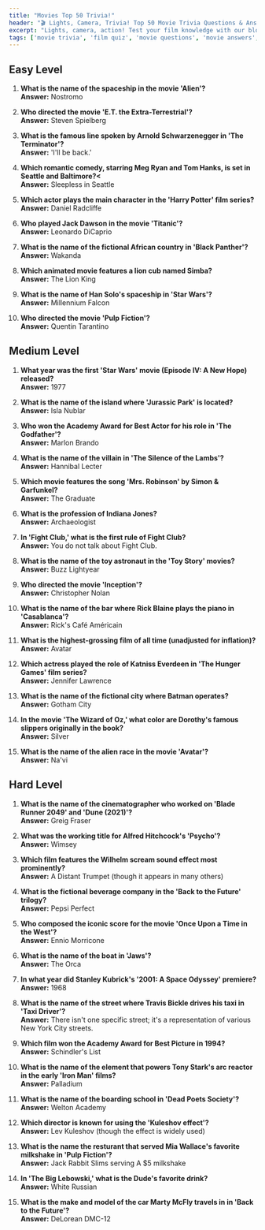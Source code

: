 ```yaml
---
title: "Movies Top 50 Trivia!"
header: "🎬 Lights, Camera, Trivia! Top 50 Movie Trivia Questions & Answers"
excerpt: "Lights, camera, action! Test your film knowledge with our blockbuster movie trivia challenge. From classic cinema to modern masterpieces, see if you have what it takes to be a movie buff champion!"
tags: ['movie trivia', 'film quiz', 'movie questions', 'movie answers', 'easy movie trivia', 'medium movie trivia', 'hard movie trivia', 'film facts', 'cinema trivia']
---
```


## Easy Level

1. **What is the name of the spaceship in the movie 'Alien'?**  
   **Answer:** Nostromo

2. **Who directed the movie 'E.T. the Extra-Terrestrial'?**  
   **Answer:** Steven Spielberg

3. **What is the famous line spoken by Arnold Schwarzenegger in 'The Terminator'?**  
   **Answer:** 'I'll be back.'

4. **Which romantic comedy, starring Meg Ryan and Tom Hanks, is set in Seattle and Baltimore?<**  
   **Answer:** Sleepless in Seattle

5. **Which actor plays the main character in the 'Harry Potter' film series?**  
   **Answer:** Daniel Radcliffe

6. **Who played Jack Dawson in the movie 'Titanic'?**  
   **Answer:** Leonardo DiCaprio

7. **What is the name of the fictional African country in 'Black Panther'?**  
   **Answer:** Wakanda

8. **Which animated movie features a lion cub named Simba?**  
   **Answer:** The Lion King

9. **What is the name of Han Solo's spaceship in 'Star Wars'?**  
   **Answer:** Millennium Falcon

10. **Who directed the movie 'Pulp Fiction'?**  
   **Answer:** Quentin Tarantino

## Medium Level

1. **What year was the first 'Star Wars' movie (Episode IV: A New Hope) released?**  
   **Answer:** 1977

2. **What is the name of the island where 'Jurassic Park' is located?**  
   **Answer:** Isla Nublar

3. **Who won the Academy Award for Best Actor for his role in 'The Godfather'?**  
   **Answer:** Marlon Brando

4. **What is the name of the villain in 'The Silence of the Lambs'?**  
   **Answer:** Hannibal Lecter

5. **Which movie features the song 'Mrs. Robinson' by Simon & Garfunkel?**  
   **Answer:** The Graduate

6. **What is the profession of Indiana Jones?**  
   **Answer:** Archaeologist

7. **In 'Fight Club,' what is the first rule of Fight Club?**  
   **Answer:** You do not talk about Fight Club.

8. **What is the name of the toy astronaut in the 'Toy Story' movies?**  
   **Answer:** Buzz Lightyear

9. **Who directed the movie 'Inception'?**  
   **Answer:** Christopher Nolan

10. **What is the name of the bar where Rick Blaine plays the piano in 'Casablanca'?**  
   **Answer:** Rick's Café Américain

11. **What is the highest-grossing film of all time (unadjusted for inflation)?**  
   **Answer:** Avatar

12. **Which actress played the role of Katniss Everdeen in 'The Hunger Games' film series?**  
   **Answer:** Jennifer Lawrence

13. **What is the name of the fictional city where Batman operates?**  
   **Answer:** Gotham City

14. **In the movie 'The Wizard of Oz,' what color are Dorothy's famous slippers originally in the book?**  
   **Answer:** Silver

15. **What is the name of the alien race in the movie 'Avatar'?**  
   **Answer:** Na'vi

## Hard Level

1. **What is the name of the cinematographer who worked on 'Blade Runner 2049' and 'Dune (2021)'?**  
   **Answer:** Greig Fraser

2. **What was the working title for Alfred Hitchcock's 'Psycho'?**  
   **Answer:** Wimsey

3. **Which film features the Wilhelm scream sound effect most prominently?**  
   **Answer:** A Distant Trumpet (though it appears in many others)

4. **What is the fictional beverage company in the 'Back to the Future' trilogy?**  
   **Answer:** Pepsi Perfect

5. **Who composed the iconic score for the movie 'Once Upon a Time in the West'?**  
   **Answer:** Ennio Morricone

6. **What is the name of the boat in 'Jaws'?**  
   **Answer:** The Orca

7. **In what year did Stanley Kubrick's '2001: A Space Odyssey' premiere?**  
   **Answer:** 1968

8. **What is the name of the street where Travis Bickle drives his taxi in 'Taxi Driver'?**  
   **Answer:** There isn't one specific street; it's a representation of various New York City streets.

9. **Which film won the Academy Award for Best Picture in 1994?**  
   **Answer:** Schindler's List

10. **What is the name of the element that powers Tony Stark's arc reactor in the early 'Iron Man' films?**  
   **Answer:** Palladium

11. **What is the name of the boarding school in 'Dead Poets Society'?**  
   **Answer:** Welton Academy

12. **Which director is known for using the 'Kuleshov effect'?**  
   **Answer:** Lev Kuleshov (though the effect is widely used)

13. **What is the name the resturant that served Mia Wallace's favorite milkshake in 'Pulp Fiction'?**  
   **Answer:** Jack Rabbit Slims serving A $5 milkshake

14. **In 'The Big Lebowski,' what is the Dude's favorite drink?**  
   **Answer:** White Russian

15. **What is the make and model of the car Marty McFly travels in in 'Back to the Future'?**  
   **Answer:** DeLorean DMC-12

